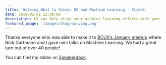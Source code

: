 ```yaml
---
title: 'Solving What to Solve: UX and Machine Learning - Slides'
date: 2019-02-01 22:00:00
description: UX can help align your machine learning efforts with your users, creating human-centered machine learning with results that are actionable and relevant to your user base.
featured_image: '/images/blog/solving.png'
---
```



Thanks everyone who was able to make it to [BCUX’s January meetup](https://www.meetup.com/brewcityux/events/257286694/) where Nick Gartmann and I gave mini talks on Machine Learning. We had a great turn out of over 40 people!

You can find my slides on [Speakerdeck](https://speakerdeck.com/ashleydzick/solving-what-to-solve-ux-plus-machine-learning).

